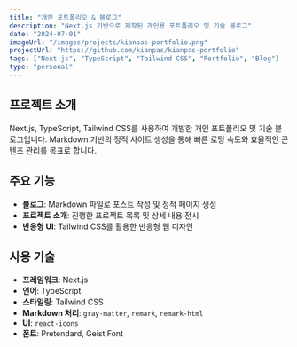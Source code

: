 ```yaml
---
title: "개인 포트폴리오 & 블로그"
description: "Next.js 기반으로 제작된 개인용 포트폴리오 및 기술 블로그"
date: "2024-07-01"
imageUrl: "/images/projects/kianpas-portfolio.png"
projectUrl: "https://github.com/kianpas/kianpas-portfolio"
tags: ["Next.js", "TypeScript", "Tailwind CSS", "Portfolio", "Blog"]
type: "personal"
---
```


## 프로젝트 소개

Next.js, TypeScript, Tailwind CSS를 사용하여 개발한 개인 포트폴리오 및 기술 블로그입니다. Markdown 기반의 정적 사이트 생성을 통해 빠른 로딩 속도와 효율적인 콘텐츠 관리를 목표로 합니다.

## 주요 기능

- **블로그**: Markdown 파일로 포스트 작성 및 정적 페이지 생성
- **프로젝트 소개**: 진행한 프로젝트 목록 및 상세 내용 전시
- **반응형 UI**: Tailwind CSS를 활용한 반응형 웹 디자인

## 사용 기술

- **프레임워크**: Next.js
- **언어**: TypeScript
- **스타일링**: Tailwind CSS
- **Markdown 처리**: `gray-matter`, `remark`, `remark-html`
- **UI**: `react-icons`
- **폰트**: Pretendard, Geist Font
